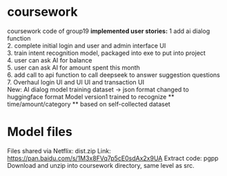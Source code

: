 # coursework 
coursework code of group19 
**implemented user stories:** 
1 add ai dialog function   
2. complete initial login and user and admin interface UI   
3. train intent recognition model, packaged into exe to put into project   
4. user can ask AI for balance   
5. user can ask AI for amount spent this month   
6. add call to api function to call deepseek to answer suggestion questions   
7. Overhaul login UI and UI UI and transaction UI   
New: AI dialog model training dataset -> json format changed to huggingface format 
Model version1 trained to recognize ** time/amount/category ** based on self-collected dataset 

# Model files 
Files shared via Netflix: dist.zip 
Link: https://pan.baidu.com/s/1M3x8FVq7p5cE0sdAx2x9UA Extract code: pgpp 
Download and unzip into coursework directory, same level as src.

